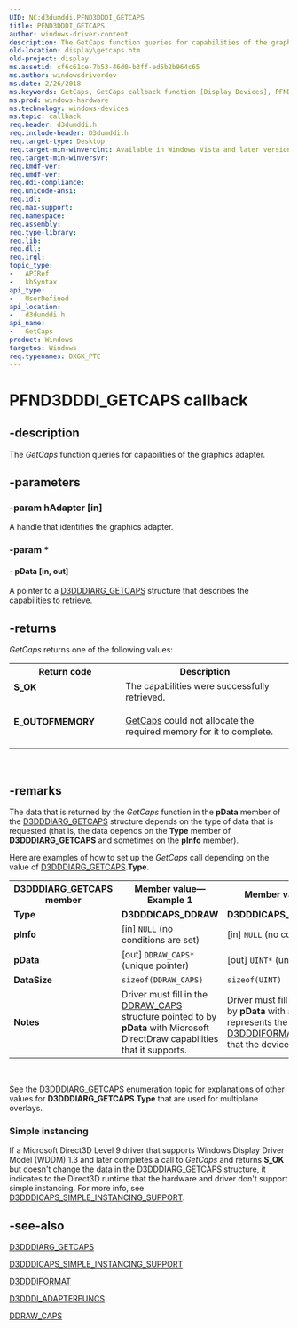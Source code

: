 ```yaml
---
UID: NC:d3dumddi.PFND3DDDI_GETCAPS
title: PFND3DDDI_GETCAPS
author: windows-driver-content
description: The GetCaps function queries for capabilities of the graphics adapter.
old-location: display\getcaps.htm
old-project: display
ms.assetid: cf6c61ce-7b53-46d0-b3ff-ed5b2b964c65
ms.author: windowsdriverdev
ms.date: 2/26/2018
ms.keywords: GetCaps, GetCaps callback function [Display Devices], PFND3DDDI_GETCAPS, UserModeDisplayDriver_Functions_2848e873-69ef-4b77-b8bc-8ae9f4abe2c9.xml, d3dumddi/GetCaps, display.getcaps
ms.prod: windows-hardware
ms.technology: windows-devices
ms.topic: callback
req.header: d3dumddi.h
req.include-header: D3dumddi.h
req.target-type: Desktop
req.target-min-winverclnt: Available in Windows Vista and later versions of the Windows operating systems.
req.target-min-winversvr: 
req.kmdf-ver: 
req.umdf-ver: 
req.ddi-compliance: 
req.unicode-ansi: 
req.idl: 
req.max-support: 
req.namespace: 
req.assembly: 
req.type-library: 
req.lib: 
req.dll: 
req.irql: 
topic_type:
-	APIRef
-	kbSyntax
api_type:
-	UserDefined
api_location:
-	d3dumddi.h
api_name:
-	GetCaps
product: Windows
targetos: Windows
req.typenames: DXGK_PTE
---
```


# PFND3DDDI_GETCAPS callback


## -description


The <i>GetCaps</i> function queries for capabilities of the graphics adapter.


## -parameters




### -param hAdapter [in]

 A handle that identifies the graphics adapter. 


### -param *








#### - pData [in, out]

 A pointer to a <a href="https://msdn.microsoft.com/library/windows/hardware/ff543148">D3DDDIARG_GETCAPS</a> structure that describes the capabilities to retrieve.


## -returns



<i>GetCaps</i> returns one of the following values:

<table>
<tr>
<th>Return code</th>
<th>Description</th>
</tr>
<tr>
<td width="40%">
<dl>
<dt><b>S_OK</b></dt>
</dl>
</td>
<td width="60%">
The capabilities were successfully retrieved.

</td>
</tr>
<tr>
<td width="40%">
<dl>
<dt><b>E_OUTOFMEMORY</b></dt>
</dl>
</td>
<td width="60%">

<a href="https://msdn.microsoft.com/cf6c61ce-7b53-46d0-b3ff-ed5b2b964c65">GetCaps</a> could not allocate the required memory for it to complete.

</td>
</tr>
</table>
 




## -remarks



The data that is returned by the <i>GetCaps</i> function in the <b>pData</b> member of the <a href="https://msdn.microsoft.com/library/windows/hardware/ff543148">D3DDDIARG_GETCAPS</a> structure depends on the type of data that is requested (that is, the data depends on the <b>Type</b> member of <b>D3DDDIARG_GETCAPS</b> and sometimes on the <b>pInfo</b> member).

Here are examples of how to set up the <i>GetCaps</i> call depending on the value of <a href="https://msdn.microsoft.com/library/windows/hardware/ff543148">D3DDDIARG_GETCAPS</a>.<b>Type</b>.

<table>
<tr>
<th>
<a href="https://msdn.microsoft.com/library/windows/hardware/ff543148">D3DDDIARG_GETCAPS</a> member</th>
<th>Member value—Example 1</th>
<th>Member value—Example 2</th>
</tr>
<tr>
<td><b>Type</b></td>
<td><b>D3DDDICAPS_DDRAW</b></td>
<td><b>D3DDDICAPS_GETFORMATCOUNT</b></td>
</tr>
<tr>
<td><b>pInfo</b></td>
<td>[in] <code>NULL</code> (no conditions are set)</td>
<td>[in] <code>NULL</code> (no conditions are set)</td>
</tr>
<tr>
<td><b>pData</b></td>
<td>[out] <code>DDRAW_CAPS*</code> (unique pointer)</td>
<td>[out] <code>UINT*</code> (unique pointer)</td>
</tr>
<tr>
<td><b>DataSize</b></td>
<td><code>sizeof(DDRAW_CAPS)</code></td>
<td><code>sizeof(UINT)</code></td>
</tr>
<tr>
<td><b>Notes</b></td>
<td>Driver must fill in the <a href="https://msdn.microsoft.com/library/windows/hardware/ff550275">DDRAW_CAPS</a> structure pointed to by <b>pData</b> with Microsoft DirectDraw capabilities that it supports.</td>
<td>Driver must fill the buffer pointed to by <b>pData</b> with a UINT value that represents the number of <a href="https://msdn.microsoft.com/library/windows/hardware/ff544312">D3DDDIFORMAT</a> surface formats that the device supports.</td>
</tr>
</table>
 

See the <a href="https://msdn.microsoft.com/library/windows/hardware/ff543148">D3DDDIARG_GETCAPS</a> enumeration topic for explanations of other values for <b>D3DDDIARG_GETCAPS</b>.<b>Type</b> that are used for multiplane overlays.

<h3><a id="Simple_instancing"></a><a id="simple_instancing"></a><a id="SIMPLE_INSTANCING"></a>Simple instancing</h3>
If a Microsoft Direct3D Level 9 driver that supports Windows Display Driver Model (WDDM) 1.3 and later completes a call to <i>GetCaps</i> and returns <b>S_OK</b> but doesn't change the data in the <a href="https://msdn.microsoft.com/library/windows/hardware/ff543148">D3DDDIARG_GETCAPS</a> structure, it indicates to the Direct3D runtime that the hardware and driver don't support simple instancing. For more info, see <a href="https://msdn.microsoft.com/library/windows/hardware/dn465882">D3DDDICAPS_SIMPLE_INSTANCING_SUPPORT</a>.




## -see-also




<a href="https://msdn.microsoft.com/library/windows/hardware/ff543148">D3DDDIARG_GETCAPS</a>



<a href="https://msdn.microsoft.com/library/windows/hardware/dn465882">D3DDDICAPS_SIMPLE_INSTANCING_SUPPORT</a>



<a href="https://msdn.microsoft.com/library/windows/hardware/ff544312">D3DDDIFORMAT</a>



<a href="https://msdn.microsoft.com/library/windows/hardware/ff544355">D3DDDI_ADAPTERFUNCS</a>



<a href="https://msdn.microsoft.com/library/windows/hardware/ff550275">DDRAW_CAPS</a>
 

 

